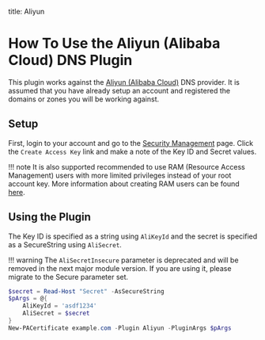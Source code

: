 title: Aliyun

# How To Use the Aliyun (Alibaba Cloud) DNS Plugin

This plugin works against the [Aliyun (Alibaba Cloud)](https://www.alibabacloud.com/product/dns) DNS provider. It is assumed that you have already setup an account and registered the domains or zones you will be working against.

## Setup

First, login to your account and go to the [Security Management](https://usercenter.console.aliyun.com/#/manage/ak) page. Click the `Create Access Key` link and make a note of the Key ID and Secret values.

!!! note
    It is also supported recommended to use RAM (Resource Access Management) users with more limited privileges instead of your root account key. More information about creating RAM users can be found [here](https://www.alibabacloud.com/help/product/28625.htm).

## Using the Plugin

The Key ID is specified as a string using `AliKeyId` and the secret is specified as a SecureString using `AliSecret`.

!!! warning
    The `AliSecretInsecure` parameter is deprecated and will be removed in the next major module version. If you are using it, please migrate to the Secure parameter set.

```powershell
$secret = Read-Host "Secret" -AsSecureString
$pArgs = @{
    AliKeyId = 'asdf1234'
    AliSecret = $secret
}
New-PACertificate example.com -Plugin Aliyun -PluginArgs $pArgs
```
